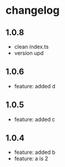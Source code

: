 # changelog

## 1.0.8 

 - clean index.ts
 - version upd

## 1.0.6

 - feature: added d

## 1.0.5

 - feature: added c

## 1.0.4

 - feature: added b
 - feature: a is 2